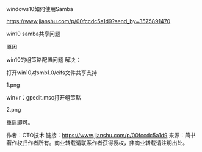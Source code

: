 windows10如何使用Samba

https://www.jianshu.com/p/00fccdc5a1d9?send_by=3575891470


win10 samba共享问题

原因

win10的组策略配置问题
解决：

打开win10对smb1.0/cifs文件共享支持

1.png

win+r：gpedit.msc打开组策略

2.png

重启即可。


作者：CTO技术
链接：https://www.jianshu.com/p/00fccdc5a1d9
来源：简书
著作权归作者所有。商业转载请联系作者获得授权，非商业转载请注明出处。
